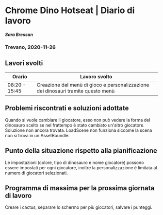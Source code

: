 # Chrome Dino Hotseat | Diario di lavoro
##### Sara Bressan
### Trevano, 2020-11-26

## Lavori svolti


|Orario        |Lavoro svolto                 |
|--------------|------------------------------|
| 08:20 - 15:45 | Creazione del menù di gioco e personalizzazione dei dinosauri tramite questo menù|

##  Problemi riscontrati e soluzioni adottate
Quando si vuole cambiare il giocatore, esso non può vedere la forma del dinosauro scelto se nel frattempo è stato cambiato un'altro giocatore.
Soluzione non ancora trovata.
LoadScene non funziona siccome la scena non si trova in un AssetBoundle.

##  Punto della situazione rispetto alla pianificazione
Le impostazioni (colore, tipo di dinosauro e nome giocatore) possono essere impostati per ogni giocatore, inoltre la personalizzazione è limitata al numero di giocatori selezionati.

## Programma di massima per la prossima giornata di lavoro
Creare i cactus, separare lo schermo per più giocatori, salvare i punteggi.